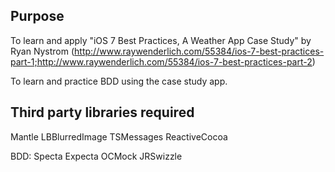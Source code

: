 Purpose
-------

To learn and apply "iOS 7 Best Practices, A Weather App Case Study" by Ryan Nystrom (http://www.raywenderlich.com/55384/ios-7-best-practices-part-1;http://www.raywenderlich.com/55384/ios-7-best-practices-part-2)

To learn and practice BDD using the case study app.

Third party libraries required
------------------------------

Mantle
LBBlurredImage
TSMessages
ReactiveCocoa

BDD:
Specta
Expecta
OCMock
JRSwizzle

